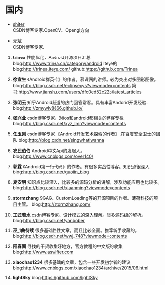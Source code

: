 

# 国内
- [shiter](http://blog.csdn.net/wangyaninglm)<br/>
CSDN博客专家.OpenCV、Opengl方向

- [元斌](http://blog.csdn.net/qibin0506)<br/>
CSDN博客专家.


1. **trinea**
 性能优化，Android开源项目汇总
 blog:http://www.trinea.cn/category/android
 Iteye的blog:http://trinea.iteye.com/
 github:https://github.com/Trinea

 1. **徐宜生**
《Android群英传》的作者。慕课网的讲师。较为突出对多图形图像。
 blog:http://blog.csdn.net/eclipsexys?viewmode=contents
 简书:http://www.jianshu.com/users/dfc0ed52c22b/latest_articles

 1. **张明云**
  知乎Android频道的热门回答常客。具有丰富Andorid开发经验.
  blog:http://zmywly8866.github.io/
 
 1. **张兴业**
  csdn博客专家。对ios和android都相关的博客专栏
  blog:http://blog.csdn.net/xyz_lmn?viewmode=contents
  
 1. **任玉刚**
  csdn博客专家.《Android开发艺术探索的作者》.在百度安全卫士的团队
  blog:http://blog.csdn.net/singwhatiwanna
  
 1. **农民伯伯**
  Android中文Api的发起人。
  blog:http://www.cnblogs.com/over140/

 1. **郭霖**
  《Android第一行代码》的作者。有很多实战性博客。知识点很深入
  blog:http://blog.csdn.net/guolin_blog
  
 1. **夏安明**
  知识点比较深入，比较多的源码分析的讲解。涉及功能应用也比较多。
  blog:http://blog.csdn.net/xiaanming?viewmode=contents

 1. **stormzhang**
  9GAG、CustomLoading等的开源项目的作者。薄荷科技的项目主管。
  blog:http://stormzhang.com/
  
 1. **工匠若水**
  csdn博客专家。设计模式的深入理解。很多源码级的解析。
  blog:http://blog.csdn.net/yanbober
  
 1. **巫_1曲待续**
  很多基础性性文章，而且比较全面。推荐新手收藏的。
  blog:http://blog.csdn.net/wwj_748?viewmode=contents

 1. **阳春面**
 寻找的干货收集好地方，官方教程的中文版的收集
 blog:http://www.aswifter.com

 1. **xiaochao1234**
 很多基础的文章，包含一些开发初学者的建议
  blog:http://www.cnblogs.com/xiaochao1234/archive/2015/06.html
  
 1. **lightSky**
 blog:https://github.com/lightSky

